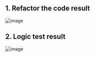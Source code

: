 ## 1. Refactor the code result

![image](https://user-images.githubusercontent.com/61417475/172983376-95a22dc2-e1bf-4423-a8b8-ba09eb890f48.png)

## 2. Logic test result

![image](https://user-images.githubusercontent.com/61417475/172983255-ffe007cf-629b-4c3c-972d-729714063aee.png)
